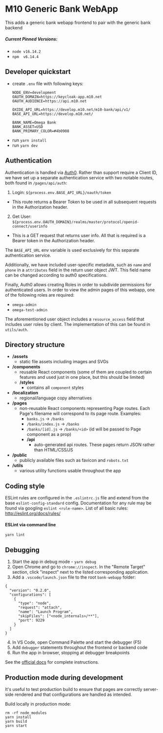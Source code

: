 # M10 Generic Bank WebApp

This adds a generic bank webapp frontend to pair with the generic bank backend

##### Current Pinned Versions:
- `node v16.14.2`
- `npm  v6.14.4`


## Developer quickstart

- create `.env` file with following keys:
  ```
  NODE_ENV=development
  OAUTH_DOMAIN=https://keycloak-app.m10.net
  OAUTH_AUDIENCE=https://api.m10.net

  OXIDE_API_URL=https://develop.m10.net/m10-bank/api/v1/
  BASE_API_URL=https://develop.m10.net/

  BANK_NAME=Omega Bank
  BANK_ASSET=USD
  BANK_PRIMARY_COLOR=#4b0908
  ```
- run `yarn install`
- run `yarn dev`

## Authentication
Authentication is handled via [Auth0](https://auth0.com). Rather than support require a Client ID, we have set up a separate authentication service with two notable routes, both found in `/pages/api/auth`:

1. Login: `${process.env.BASE_API_URL}/oauth/token`
  - This route returns a Bearer Token to be used in all subsequent requests in the Authorization header.

2. Get User: `${process.env.OAUTH_DOMAIN}/realms/master/protocol/openid-connect/userinfo`
  - This is a GET request that returns user info. All that is required is a Bearer token in the Authorization header.

The `BASE_API_URL` env variable is used exclusively for this separate authentication service.

Additionally, we have included user-specific metadata, such as `name` and `phone` in a `attributes` field in the return user object JWT. This field name can be changed according to auth0 specifications.

Finally, Auth0 allows creating Roles in order to subdivide permissions for authenticated users. In order to view the admin pages of this webapp, one of the following roles are required:

- `omega-admin`
- `omega-test-admin`

The aforementioned user object includes a `resource_access` field that includes user roles by client. The implementation of this can be found in `utils/auth`.

## Directory structure

- **/assets**
  - static file assets including images and SVGs
- **/components**
  - reusable React components (some of them are coupled to certain features and used just in one place, but this should be limited)
  - **/styles**
    - contains all `component` styles
- **/localization**
  - regional/language copy alternatives
- **/pages**
  - non-reusable React components representing Page routes. Each Page's filename will correspond to its page route. Examples:
    - `banks.js` -> `/banks`
    - `/banks/index.js` -> `/banks`
    - `/banks/[id].js` -> `/banks/<id>` (id will be passed to Page component as a prop)
    - **/api**
      - auto-generated api routes. These pages return JSON rather than HTML/CSS/JS
- **/public**
  - publicly available files such as favicon and `robots.txt`
- **/utils**
  - various utility functions usable throughout the app

## Coding style

ESLint rules are configured in the `.eslintrc.js` file and extend from the base `eslint-config-standard` config.
Documentation for any rule may be found via googling `eslint <rule-name>`.
List of all basic rules: http://eslint.org/docs/rules/

#### ESLint via command line

```
yarn lint
```

## Debugging
1. Start the app in debug mode - `yarn debug`
2. Open Chrome and go to `chrome://inspect`. In the "Remote Target" section, click "inspect" next to the listed corresponding application.
3.  Add a `.vscode/launch.json` file to the root `bank-webapp` folder:
```
{
  "version": "0.2.0",
  "configurations": [
    {
      "type": "node",
      "request": "attach",
      "name": "Launch Program",
      "skipFiles": ["<node_internals>/**"],
      "port": 9229
    }
  ]
}
```
4. In VS Code, open Command Palette and start the debugger (F5)
5. Add `debugger` statements throughout the frontend or backend code
6. Run the app in browser, stopping at debugger breakpoints

See the [official docs](https://nextjs.org/docs/advanced-features/debugging) for complete instructions.

## Production mode during development

It's useful to test production build to ensure that pages are correctly server-side rendered and that configurations are handled as intended.

Build locally in production mode:
```
rm -rf node_modules
yarn install
yarn build
yarn start
```
